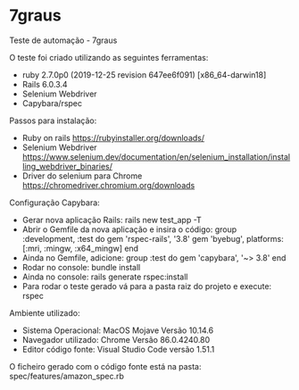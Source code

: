 # 7graus
Teste de automação - 7graus

O teste foi criado utilizando as seguintes ferramentas:
- ruby 2.7.0p0 (2019-12-25 revision 647ee6f091) [x86_64-darwin18]
- Rails 6.0.3.4
- Selenium Webdriver
- Capybara/rspec

Passos para instalação:
- Ruby on rails https://rubyinstaller.org/downloads/
- Selenium Webdriver https://www.selenium.dev/documentation/en/selenium_installation/installing_webdriver_binaries/
- Driver do selenium para Chrome https://chromedriver.chromium.org/downloads

Configuração Capybara:
- Gerar nova aplicação Rails: rails new test_app -T
- Abrir o Gemfile da nova aplicação e insira o código:
group :development, :test do
  gem 'rspec-rails', '3.8'
  gem 'byebug', platforms: [:mri, :mingw, :x64_mingw]
end
- Ainda no Gemfile, adicione:
group :test do
  gem 'capybara', '~> 3.8'
end
- Rodar no console: bundle install
- Ainda no console: rails generate rspec:install
- Para rodar o teste gerado vá para a pasta raiz do projeto e execute: rspec

Ambiente utilizado:
- Sistema Operacional: MacOS Mojave Versão 10.14.6
- Navegador utilizado: Chrome Versão 86.0.4240.80
- Editor código fonte: Visual Studio Code versão 1.51.1

O ficheiro gerado com o código fonte está na pasta: spec/features/amazon_spec.rb




